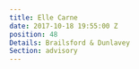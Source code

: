 ```yaml
---
title: Elle Carne
date: 2017-10-18 19:55:00 Z
position: 48
Details: Brailsford & Dunlavey
Section: advisory
---
```


